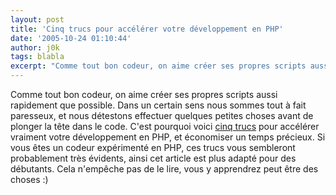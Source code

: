 ```yaml
---
layout: post
title: 'Cinq trucs pour accélérer votre développement en PHP'
date: '2005-10-24 01:10:44'
author: j0k
tags: blabla
excerpt: "Comme tout bon codeur, on aime créer ses propres scripts aussi rapidement que possible. Dans un certain sens nous sommes tout à fait paresseux, et nous détestons effectuer quelques petites choses avant de plonger la tête dans le code.     \nC'est pourquoi voici [cinq trucs](http://www.phpit.net/article/5-tips-to-speed-up-php-development/1/) pour accélérer      …"
---
```


Comme tout bon codeur, on aime créer ses propres scripts aussi rapidement que possible. Dans un certain sens nous sommes tout à fait paresseux, et nous détestons effectuer quelques petites choses avant de plonger la tête dans le code.
C'est pourquoi voici [cinq trucs](http://www.phpit.net/article/5-tips-to-speed-up-php-development/1/) pour accélérer vraiment votre développement en PHP, et économiser un temps précieux. Si vous êtes un codeur expérimenté en PHP, ces trucs vous sembleront probablement très évidents, ainsi cet article est plus adapté pour des débutants. Cela n'empêche pas de le lire, vous y apprendrez peut être des choses :)
